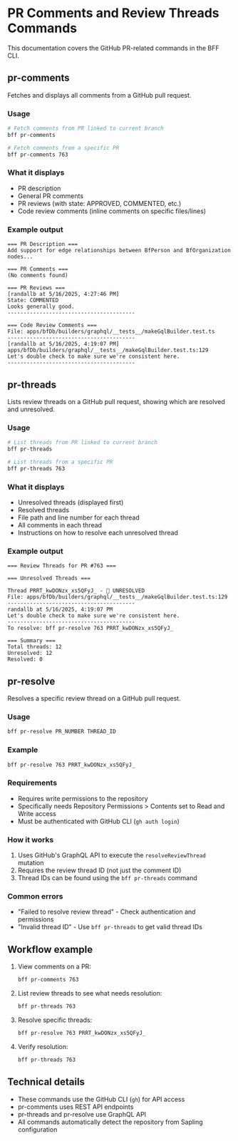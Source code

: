 # PR Comments and Review Threads Commands

This documentation covers the GitHub PR-related commands in the BFF CLI.

## pr-comments

Fetches and displays all comments from a GitHub pull request.

### Usage

```bash
# Fetch comments from PR linked to current branch
bff pr-comments

# Fetch comments from a specific PR
bff pr-comments 763
```

### What it displays

- PR description
- General PR comments
- PR reviews (with state: APPROVED, COMMENTED, etc.)
- Code review comments (inline comments on specific files/lines)

### Example output

```
=== PR Description ===
Add support for edge relationships between BfPerson and BfOrganization nodes...

=== PR Comments ===
(No comments found)

=== PR Reviews ===
[randallb at 5/16/2025, 4:27:46 PM]
State: COMMENTED
Looks generally good.
----------------------------------------

=== Code Review Comments ===
File: apps/bfDb/builders/graphql/__tests__/makeGqlBuilder.test.ts
----------------------------------------
[randallb at 5/16/2025, 4:19:07 PM]
apps/bfDb/builders/graphql/__tests__/makeGqlBuilder.test.ts:129
Let's double check to make sure we're consistent here.
----------------------------------------
```

## pr-threads

Lists review threads on a GitHub pull request, showing which are resolved and
unresolved.

### Usage

```bash
# List threads from PR linked to current branch
bff pr-threads

# List threads from a specific PR
bff pr-threads 763
```

### What it displays

- Unresolved threads (displayed first)
- Resolved threads
- File path and line number for each thread
- All comments in each thread
- Instructions on how to resolve each unresolved thread

### Example output

```
=== Review Threads for PR #763 ===

=== Unresolved Threads ===

Thread PRRT_kwDONzx_xs5QFyJ_ - 🔴 UNRESOLVED
File: apps/bfDb/builders/graphql/__tests__/makeGqlBuilder.test.ts:129
----------------------------------------
randallb at 5/16/2025, 4:19:07 PM
Let's double check to make sure we're consistent here.
----------------------------------------
To resolve: bff pr-resolve 763 PRRT_kwDONzx_xs5QFyJ_

=== Summary ===
Total threads: 12
Unresolved: 12
Resolved: 0
```

## pr-resolve

Resolves a specific review thread on a GitHub pull request.

### Usage

```bash
bff pr-resolve PR_NUMBER THREAD_ID
```

### Example

```bash
bff pr-resolve 763 PRRT_kwDONzx_xs5QFyJ_
```

### Requirements

- Requires write permissions to the repository
- Specifically needs Repository Permissions > Contents set to Read and Write
  access
- Must be authenticated with GitHub CLI (`gh auth login`)

### How it works

1. Uses GitHub's GraphQL API to execute the `resolveReviewThread` mutation
2. Requires the review thread ID (not just the comment ID)
3. Thread IDs can be found using the `bff pr-threads` command

### Common errors

- "Failed to resolve review thread" - Check authentication and permissions
- "Invalid thread ID" - Use `bff pr-threads` to get valid thread IDs

## Workflow example

1. View comments on a PR:
   ```bash
   bff pr-comments 763
   ```

2. List review threads to see what needs resolution:
   ```bash
   bff pr-threads 763
   ```

3. Resolve specific threads:
   ```bash
   bff pr-resolve 763 PRRT_kwDONzx_xs5QFyJ_
   ```

4. Verify resolution:
   ```bash
   bff pr-threads 763
   ```

## Technical details

- These commands use the GitHub CLI (`gh`) for API access
- pr-comments uses REST API endpoints
- pr-threads and pr-resolve use GraphQL API
- All commands automatically detect the repository from Sapling configuration
